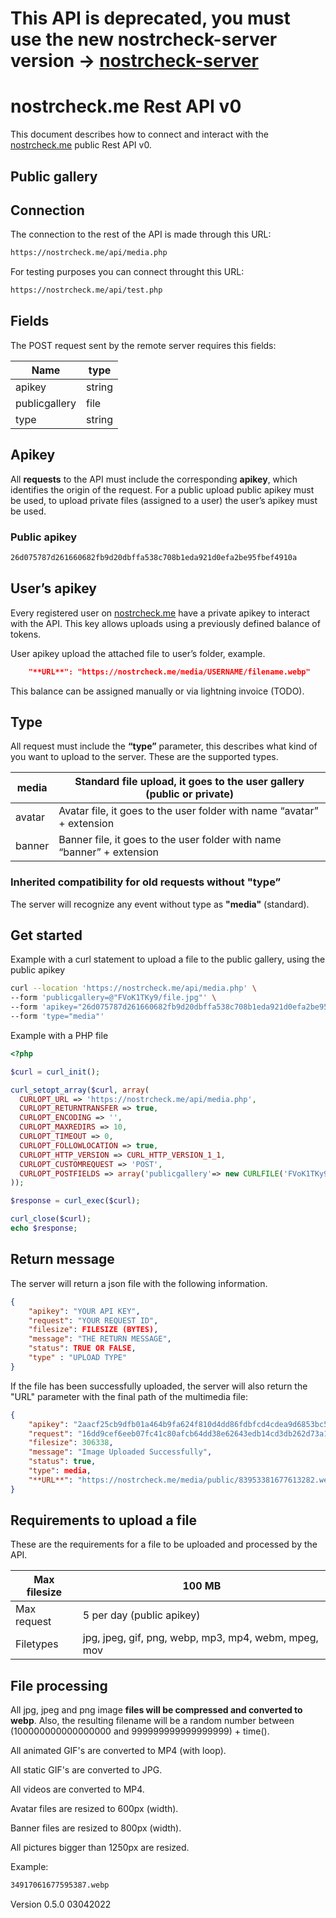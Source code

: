 # **This API is **deprecated**, you must use the new nostrcheck-server version ->** [nostrcheck-server](https://github.com/quentintaranpino/nostrcheck-api-ts)   


# nostrcheck.me Rest API v0

This document describes how to connect and interact with the [nostrcheck.me](http://nostrcheck.me/) public Rest API v0.


## Public gallery

## Connection

The connection to the rest of the API is made through this URL:

```html
https://nostrcheck.me/api/media.php
```

For testing purposes you can connect throught this URL:

```html
https://nostrcheck.me/api/test.php
```

## Fields

The POST request sent by the remote server requires this fields:

| Name | type |
| --- | --- |
| apikey | string |
| publicgallery | file |
| type | string |

## Apikey

All **requests** to the API must include the corresponding **apikey**, which identifies the origin of the request. For a public upload public apikey must be used, to upload private files (assigned to a user) the user’s apikey must be used.

### Public apikey

```html
26d075787d261660682fb9d20dbffa538c708b1eda921d0efa2be95fbef4910a
```

## User’s apikey

Every registered user on [nostrcheck.me](http://nostrcheck.me) have a private apikey to interact with the API. This key allows uploads using a previously defined balance of tokens.

User apikey upload the attached file to user’s folder, example. 

```json
    "**URL**": "https://nostrcheck.me/media/USERNAME/filename.webp"
```

This balance can be assigned manually or via lightning invoice (TODO).

## Type

All request must include the **“type”** parameter, this describes what kind of you want to upload to the server. These are the supported types.

| media | Standard file upload, it goes to the user gallery (public or private) |
| --- | --- |
| avatar | Avatar file, it goes to the user folder with name “avatar” + extension |
| banner | Banner file, it goes to the user folder with name “banner” + extension |

### Inherited compatibility for old requests without "type”

The server will recognize any event without type as **"media"** (standard).

## Get started

Example with a curl statement to upload a file to the public gallery, using the public apikey

```bash
curl --location 'https://nostrcheck.me/api/media.php' \
--form 'publicgallery=@"FVoK1TKy9/file.jpg"' \
--form 'apikey="26d075787d261660682fb9d20dbffa538c708b1eda921d0efa2be95fbef4910a"' \
--form 'type="media"'
```

Example with a PHP file

```php
<?php

$curl = curl_init();

curl_setopt_array($curl, array(
  CURLOPT_URL => 'https://nostrcheck.me/api/media.php',
  CURLOPT_RETURNTRANSFER => true,
  CURLOPT_ENCODING => '',
  CURLOPT_MAXREDIRS => 10,
  CURLOPT_TIMEOUT => 0,
  CURLOPT_FOLLOWLOCATION => true,
  CURLOPT_HTTP_VERSION => CURL_HTTP_VERSION_1_1,
  CURLOPT_CUSTOMREQUEST => 'POST',
  CURLOPT_POSTFIELDS => array('publicgallery'=> new CURLFILE('FVoK1TKy9/file.jpg'),'apikey' => '26d075787d261660682fb9d20dbffa538c708b1eda921d0efa2be95fbef4910a','type' => 'media'),
));

$response = curl_exec($curl);

curl_close($curl);
echo $response;
```

## Return message

The server will return a json file with the following information.

```json
{
    "apikey": "YOUR API KEY",
    "request": "YOUR REQUEST ID",
    "filesize": FILESIZE (BYTES),
    "message": "THE RETURN MESSAGE",
    "status": TRUE OR FALSE,
    "type" : "UPLOAD TYPE"
}
```

If the file has been successfully uploaded, the server will also return the "URL" parameter with the final path of the multimedia file:

```json
{
    "apikey": "2aacf25cb9dfb01a464b9fa624f810d4dd86fdbfcd4cdea9d6853bc579e9ad89",
    "request": "16dd9cef6eeb07fc41c80afcb64dd38e62643edb14cd3db262d73a19caf2ea8d",
    "filesize": 306338,
    "message": "Image Uploaded Successfully",
    "status": true,
    "type": media,
    "**URL**": "https://nostrcheck.me/media/public/83953381677613282.webp"
}
```

## Requirements to upload a file

These are the requirements for a file to be uploaded and processed by the API.

| Max filesize | 100 MB |
| --- | --- |
| Max request | 5 per day (public apikey) |
| Filetypes | jpg, jpeg, gif, png, webp, mp3, mp4, webm, mpeg, mov |

## File processing

All jpg, jpeg and png image **files will be compressed and converted to webp**. Also, the resulting filename will be a random number between (100000000000000000 and 999999999999999999) + time(). 

All animated GIF's are converted to MP4 (with loop). 

All static GIF's are converted to JPG.

All videos are converted to MP4.

Avatar files are resized to 600px (width).

Banner files are resized to 800px (width).

All pictures bigger than 1250px are resized.

Example:

```bash
34917061677595387.webp
```

Version 0.5.0 03042022
